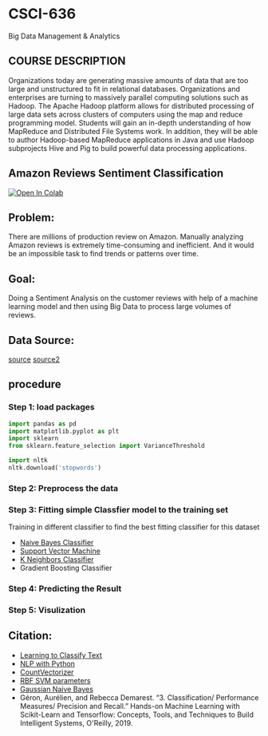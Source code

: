 # CSCI-636
 Big Data Management & Analytics

## COURSE DESCRIPTION
 Organizations today are generating massive amounts of data that are too large and unstructured to fit in relational databases. Organizations and enterprises are turning to massively parallel computing solutions such as Hadoop. The  Apache  Hadoop  platform  allows  for  distributed  processing  of  large  data  sets  across  clusters  of  computers using the map and reduce programming model.  Students will gain an in-depth understanding of how MapReduce and Distributed File Systems work. In addition, they will be able to author Hadoop-based MapReduce applications in Java and use Hadoop subprojects Hive and Pig to build powerful data processing applications.

## Amazon Reviews Sentiment Classification

[![Open In Colab](https://colab.research.google.com/assets/colab-badge.svg)](https://colab.research.google.com/drive/19J5wT-DyjY-2GjfDerY76WCslpSApy8H?usp=sharing)
## Problem:
 There are millions of production review on Amazon. Manually analyzing Amazon reviews is extremely time-consuming and inefficient. And it would be an impossible task to find trends or patterns over time.

## Goal:
 Doing a Sentiment Analysis on the customer reviews with help of a machine learning model and then using Big Data to process large volumes of reviews.

## Data Source:
 [source](https://s3.amazonaws.com/amazon-reviews-pds/readme.html)
 [source2](https://s3.amazonaws.com/amazon-reviews-pds/tsv/index.txt)


## procedure

### Step 1: load packages

 ```python
 import pandas as pd
 import matplotlib.pyplot as plt
 import sklearn
 from sklearn.feature_selection import VarianceThreshold

 import nltk
 nltk.download('stopwords')
 ```

### Step 2: Preprocess the data

### Step 3: Fitting simple Classfier model to the training set
 Training in different classifier
 to find the best fitting classifier for this dataset

 * [Naive Bayes Classifier](http://www.inf.ed.ac.uk/teaching/courses/inf2b/learnnotes/inf2b-learn-note07-2up.pdf)
 * [Support Vector Machine](https://scikit-learn.org/stable/modules/svm.html#)
 * [K Neighbors Classifier](https://scikit-learn.org/stable/modules/generated/sklearn.neighbors.KNeighborsClassifier.html#)
 * Gradient Boosting Classifier

### Step 4: Predicting the Result

### Step 5: Visulization

## Citation:
 * [Learning to Classify Text](https://www.nltk.org/book/ch06.html)
 * [NLP with Python](https://rpubs.com/pjozefek/669929)
 * [CountVectorizer](https://scikit-learn.org/stable/modules/generated/sklearn.feature_extraction.text.CountVectorizer.html)
 * [RBF SVM parameters](https://scikit-learn.org/stable/auto_examples/svm/plot_rbf_parameters.html)
 * [Gaussian Naive Bayes](https://scikit-learn.org/stable/modules/naive_bayes.html)
 * Géron, Aurélien, and Rebecca Demarest. “3. Classification/ Performance Measures/ Precision and Recall.” Hands-on Machine Learning with Scikit-Learn and Tensorflow: Concepts, Tools, and Techniques to Build Intelligent Systems, O'Reilly, 2019.
